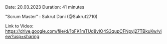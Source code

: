 Date: 20.03.2023
Duration: 41 minutes

"Scrum Master" : Sukrut Dani (@Sukrut2710)

Link to Video: https://drive.google.com/file/d/1bFK1mTUd8vlO4S3qupCFNpyj27TBkuKw/view?usp=sharing